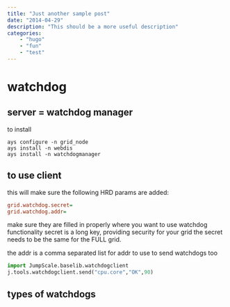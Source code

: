```yaml
---
title: "Just another sample post"
date: "2014-04-29"
description: "This should be a more useful description"
categories:
    - "hugo"
    - "fun"
    - "test"
---
```


watchdog
========

server = watchdog manager
-------------------------

to install

```shell
ays configure -n grid_node
ays install -n webdis
ays install -n watchdogmanager
```

to use client
-------------

this will make sure the following HRD params are added:

```cfg
grid.watchdog.secret=
grid.watchdog.addr=
```

make sure they are filled in properly where you want to use watchdog
functionality secret is a long key, providing security for your grid the
secret needs to be the same for the FULL grid.

the addr is a comma separated list for addr to use to send watchdogs too

```python
import JumpScale.baselib.watchdogclient
j.tools.watchdogclient.send("cpu.core","OK",90)
```

types of watchdogs
------------------
